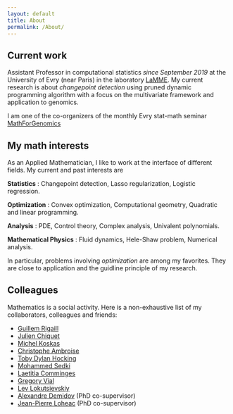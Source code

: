 ```yaml
---
layout: default
title: About
permalink: /About/
---
```



## Current work

Assistant Professor in computational statistics *since September 2019* at the University of Evry (near Paris) in the laboratory [LaMME](http://www.math-evry.cnrs.fr/doku.php). My current research is about *changepoint detection* using pruned dynamic programming algorithm with a focus on the multivariate framework and application to genomics.

I am one of the co-organizers of the monthly Evry stat-math seminar [MathForGenomics](https://mathforgenomics.github.io/)


## My math interests

As an Applied Mathematician, I like to work at the interface of different fields. My current and past interests are 



**Statistics** : Changepoint detection, Lasso regularization, Logistic regression.

**Optimization** : Convex optimization, Computational geometry, Quadratic and linear programming.

**Analysis** : PDE, Control theory, Complex analysis, Univalent polynomials.

**Mathematical Physics** : Fluid dynamics, Hele-Shaw problem, Numerical analysis.

In particular, problems involving *optimization* are among my favorites. They are close to application and the guidline principle of my research. 


## Colleagues

Mathematics is a social activity. Here is a non-exhaustive list of my collaborators, colleagues and friends:

- [Guillem Rigaill](https://www6.inra.fr/saclay-plant-sciences/Formation/Ecoles-d-ete/Ecole-d-ete-2016/Speakers/Guillem-Rigaill)
- [Julien Chiquet](http://julien.cremeriefamily.info/index.html)
- [Michel Koskas](https://www6.inra.fr/mia-paris/Equipes/Membres/Michel-Koskas)
- [Christophe Ambroise](http://www.math-evry.cnrs.fr/members/cambroise/welcome)
- [Toby Dylan Hocking](http://tdhock.github.io/)
- [Mohammed Sedki](https://www.researchgate.net/profile/Sedki_Mohammed)
- [Laetitia Comminges](https://www.ceremade.dauphine.fr/page_membre.php?idpers=456)
- [Gregory Vial](http://perso.ec-lyon.fr/vial.gregory/)
- [Lev Lokutsievskiy](http://mech.math.msu.su/~lion/?q=node/1)
- [Alexandre Demidov](http://www.mathnet.ru/rus/person9169) (PhD co-supervisor)
- [Jean-Pierre Loheac](https://scholar.google.com/scholar?hl=ru&as_sdt=0%2C5&q=jean-pierre+loh%C3%A9ac&btnG=) (PhD co-supervisor)

